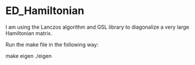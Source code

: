 # ED_Hamiltonian

I am using the Lanczos algorithm and GSL library to diagonalize a very large Hamiltonian matrix.

Run the make file in the following way:

make eigen
./eigen

